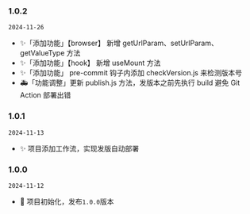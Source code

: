 <!--
  💄 更新UI和样式文件
  ✨ 引入新功能
  🐛 修复bug
  🚑 添加重要补丁
  🎨 改进代码结构/代码格式
  📦 引入新文件/或者新功能
  ✅ 增加测试代码
  📖 添加/更新文档
  🚀 发布新版本
  👌 提高性能/优化
  🔧 修改配置文件
  🌐 多语言/国际化
 -->

### 1.0.2

`2024-11-26`

- ✨「添加功能」【browser】 新增 getUrlParam、setUrlParam、getValueType 方法
- ✨「添加功能」【hook】 新增 useMount 方法
- ✨「添加功能」 pre-commit 钩子内添加 checkVersion.js 来检测版本号
- 🚑「功能调整」更新 publish.js 方法，发版本之前先执行 build 避免 Git Action 部署出错

### 1.0.1

`2024-11-13`

- ✨ 项目添加工作流，实现发版自动部署

### 1.0.0

`2024-11-12`

- 🚀 项目初始化，发布`1.0.0`版本
